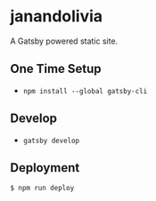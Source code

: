 janandolivia
============

A Gatsby powered static site.

One Time Setup
--------------
* `npm install --global gatsby-cli`


Develop
-------
* `gatsby develop`


Deployment
----------
```
$ npm run deploy
```
